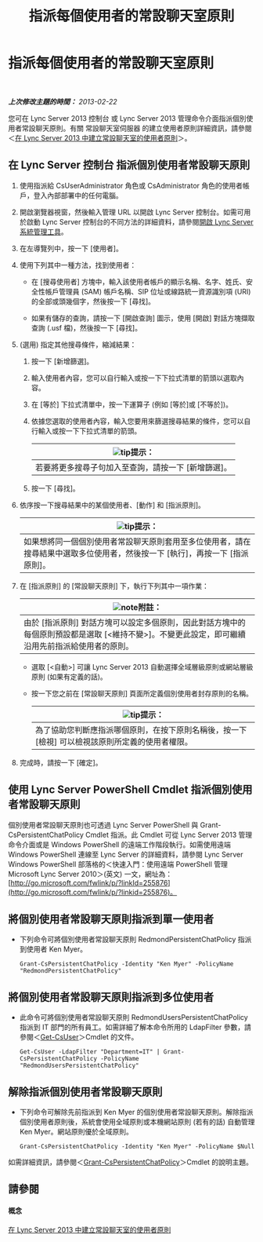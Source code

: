 ﻿---
title: 指派每個使用者的常設聊天室原則
TOCTitle: 指派每個使用者的常設聊天室原則
ms:assetid: e22168f2-fde1-4f0a-b194-1fc881436822
ms:mtpsurl: https://technet.microsoft.com/zh-tw/library/JJ721908(v=OCS.15)
ms:contentKeyID: 49890349
ms.date: 08/24/2015
mtps_version: v=OCS.15
ms.translationtype: HT
---

# 指派每個使用者的常設聊天室原則

 

_**上次修改主題的時間：** 2013-02-22_

您可在 Lync Server 2013 控制台 或 Lync Server 2013 管理命令介面指派個別使用者常設聊天原則。有關 常設聊天室伺服器 的建立使用者原則詳細資訊，請參閱＜[在 Lync Server 2013 中建立常設聊天室的使用者原則](lync-server-2013-create-a-user-policy-for-persistent-chat.md)＞。

## 在 Lync Server 控制台 指派個別使用者常設聊天原則

1.  使用指派給 CsUserAdministrator 角色或 CsAdministrator 角色的使用者帳戶，登入內部部署中的任何電腦。

2.  開啟瀏覽器視窗，然後輸入管理 URL 以開啟 Lync Server 控制台。如需可用於啟動 Lync Server 控制台的不同方法的詳細資料，請參閱[開啟 Lync Server 系統管理工具](lync-server-2013-open-lync-server-administrative-tools.md)。

3.  在左導覽列中，按一下 \[使用者\]。

4.  使用下列其中一種方法，找到使用者：
    
      - 在 \[搜尋使用者\] 方塊中，輸入該使用者帳戶的顯示名稱、名字、姓氏、安全性帳戶管理員 (SAM) 帳戶名稱、SIP 位址或線路統一資源識別項 (URI) 的全部或頭幾個字，然後按一下 \[尋找\]。
    
      - 如果有儲存的查詢，請按一下 \[開啟查詢\] 圖示，使用 \[開啟\] 對話方塊擷取查詢 (.usf 檔)，然後按一下 \[尋找\]。

5.  (選用) 指定其他搜尋條件，縮減結果：
    
    1.  按一下 \[新增篩選\]。
    
    2.  輸入使用者內容，您可以自行輸入或按一下下拉式清單的箭頭以選取內容。
    
    3.  在 \[等於\] 下拉式清單中，按一下運算子 (例如 \[等於\]或 \[不等於\])。
    
    4.  依據您選取的使用者內容，輸入您要用來篩選搜尋結果的條件，您可以自行輸入或按一下下拉式清單的箭頭。
        
        <table>
        <thead>
        <tr class="header">
        <th><img src="images/JJ205025.tip(OCS.15).gif" title="tip" alt="tip" />提示：</th>
        </tr>
        </thead>
        <tbody>
        <tr class="odd">
        <td>若要將更多搜尋子句加入至查詢，請按一下 [新增篩選]。</td>
        </tr>
        </tbody>
        </table>
    
    5.  按一下 \[尋找\]。

6.  依序按一下搜尋結果中的某個使用者、\[動作\] 和 \[指派原則\]。
    
    <table>
    <thead>
    <tr class="header">
    <th><img src="images/JJ205025.tip(OCS.15).gif" title="tip" alt="tip" />提示：</th>
    </tr>
    </thead>
    <tbody>
    <tr class="odd">
    <td>如果想將同一個個別使用者常設聊天原則套用至多位使用者，請在搜尋結果中選取多位使用者，然後按一下 [執行]，再按一下 [指派原則]。</td>
    </tr>
    </tbody>
    </table>


7.  在 \[指派原則\] 的 \[常設聊天原則\] 下，執行下列其中一項作業：
    
    <table>
    <thead>
    <tr class="header">
    <th><img src="images/Gg398811.note(OCS.15).gif" title="note" alt="note" />附註：</th>
    </tr>
    </thead>
    <tbody>
    <tr class="odd">
    <td>由於 [指派原則] 對話方塊可以設定多個原則，因此對話方塊中的每個原則預設都是選取 [&lt;維持不變&gt;]。不變更此設定，即可繼續沿用先前指派給使用者的原則。</td>
    </tr>
    </tbody>
    </table>
    
      - 選取 \[\<自動\>\] 可讓 Lync Server 2013 自動選擇全域層級原則或網站層級原則 (如果有定義的話)。
    
      - 按一下您之前在 \[常設聊天原則\] 頁面所定義個別使用者封存原則的名稱。
        
        <table>
        <thead>
        <tr class="header">
        <th><img src="images/JJ205025.tip(OCS.15).gif" title="tip" alt="tip" />提示：</th>
        </tr>
        </thead>
        <tbody>
        <tr class="odd">
        <td>為了協助您判斷應指派哪個原則，在按下原則名稱後，按一下 [檢視] 可以檢視該原則所定義的使用者權限。</td>
        </tr>
        </tbody>
        </table>


8.  完成時，請按一下 \[確定\]。

## 使用 Lync Server PowerShell Cmdlet 指派個別使用者常設聊天原則

個別使用者常設聊天原則也可透過 Lync Server PowerShell 與 Grant-CsPersistentChatPolicy Cmdlet 指派。此 Cmdlet 可從 Lync Server 2013 管理命令介面或是 Windows PowerShell 的遠端工作階段執行。如需使用遠端 Windows PowerShell 連線至 Lync Server 的詳細資料，請參閱 Lync Server Windows PowerShell 部落格的＜快速入門：使用遠端 PowerShell 管理 Microsoft Lync Server 2010＞(英文) 一文，網址為：[http://go.microsoft.com/fwlink/p/?linkId=255876](http://go.microsoft.com/fwlink/p/?linkid=255876)。

## 將個別使用者常設聊天原則指派到單一使用者

  - 下列命令可將個別使用者常設聊天原則 RedmondPersistentChatPolicy 指派到使用者 Ken Myer。
    
        Grant-CsPersistentChatPolicy -Identity "Ken Myer" -PolicyName "RedmondPersistentChatPolicy"

## 將個別使用者常設聊天原則指派到多位使用者

  - 此命令可將個別使用者常設聊天原則 RedmondUsersPersistentChatPolicy 指派到 IT 部門的所有員工。如需詳細了解本命令所用的 LdapFilter 參數，請參閱＜[Get-CsUser](https://docs.microsoft.com/en-us/powershell/module/skype/Get-CsUser)＞Cmdlet 的文件。
    
        Get-CsUser -LdapFilter "Department=IT" | Grant-CsPersistentChatPolicy -PolicyName "RedmondUsersPersistentChatPolicy"

## 解除指派個別使用者常設聊天原則

  - 下列命令可解除先前指派到 Ken Myer 的個別使用者常設聊天原則。解除指派個別使用者原則後，系統會使用全域原則或本機網站原則 (若有的話) 自動管理 Ken Myer。網站原則優於全域原則。
    
        Grant-CsPersistentChatPolicy -Identity "Ken Myer" -PolicyName $Null

如需詳細資訊，請參閱＜[Grant-CsPersistentChatPolicy](grant-cspersistentchatpolicy.md)＞Cmdlet 的說明主題。

## 請參閱

#### 概念

[在 Lync Server 2013 中建立常設聊天室的使用者原則](lync-server-2013-create-a-user-policy-for-persistent-chat.md)

